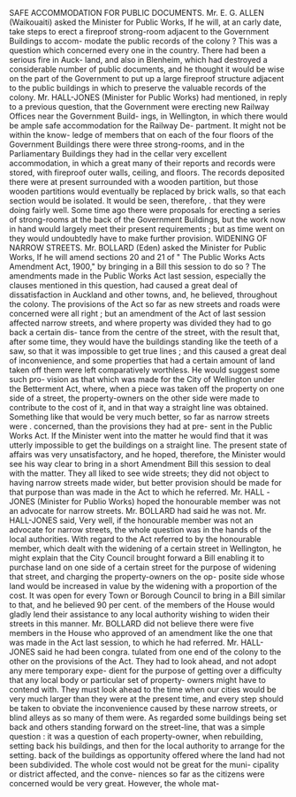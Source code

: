 SAFE ACCOMMODATION FOR PUBLIC DOCUMENTS. Mr. E. G. ALLEN (Waikouaiti) asked the Minister for Public Works, If he will, at an carly date, take steps to erect a fireproof strong-room adjacent to the Government Buildings to accom- modate the public records of the colony ? This was a question which concerned every one in the country. There had been a serious fire in Auck- land, and also in Blenheim, which had destroyed a considerable number of public documents, and he thought it would be wise on the part of the Government to put up a large fireproof structure adjacent to the public buildings in which to preserve the valuable records of the colony. Mr. HALL-JONES (Minister for Public Works) had mentioned, in reply to a previous question, that the Government were erecting new Railway Offices near the Government Build- ings, in Wellington, in which there would be ample safe accommodation for the Railway De- partment. It might not be within the know- ledge of members that on each of the four floors of the Government Buildings there were three strong-rooms, and in the Parliamentary Buildings they had in the cellar very excellent accommodation, in which a great many of their reports and records were stored, with fireproof outer walls, ceiling, and floors. The records deposited there were at present surrounded with a wooden partition, but those wooden partitions would eventually be replaced by brick walls, so that each section would be isolated. It would be seen, therefore, . that they were doing fairly well. Some time ago there were proposals for erecting a series of strong-rooms at the back of the Government Buildings, but the work now in hand would largely meet their present requirements ; but as time went on they would undoubtedly have to make further provision. WIDENING OF NARROW STREETS. Mr. BOLLARD (Eden) asked the Minister for Public Works, If he will amend sections 20 and 21 of " The Public Works Acts Amendment Act, 1900," by bringing in a Bill this session to do so ? The amendments made in the Public Works Act last session, especially the clauses mentioned in this question, had caused a great deal of dissatisfaction in Auckland and other towns, and, he believed, throughout the colony. The provisions of the Act so far as new streets and roads were concerned were all right ; but an amendment of the Act of last session affected narrow streets, and where property was divided they had to go back a certain dis- tance from the centre of the street, with the result that, after some time, they would have the buildings standing like the teeth of a saw, so that it was impossible to get true lines ; and this caused a great deal of inconvenience, and some properties that had a certain amount of land taken off them were left comparatively worthless. He would suggest some such pro- vision as that which was made for the City of Wellington under the Betterment Act, where, when a piece was taken off the property on one side of a street, the property-owners on the other side were made to contribute to the cost of it, and in that way a straight line was obtained. Something like that would be very much better, so far as narrow streets were . concerned, than the provisions they had at pre- sent in the Public Works Act. If the Minister went into the matter he would find that it was utterly impossible to get the buildings on a straight line. The present state of affairs was very unsatisfactory, and he hoped, therefore, the Minister would see his way clear to bring in a short Amendment Bill this session to deal with the matter. They all liked to see wide streets; they did not object to having narrow streets made wider, but better provision should be made for that purpose than was made in the Act to which he referred. Mr. HALL -JONES (Minister for Publio Works) hoped the honourable member was not an advocate for narrow streets. Mr. BOLLARD had said he was not. Mr. HALL-JONES said, Very well, if the honourable member was not an advocate for narrow streets, the whole question was in the hands of the local authorities. With regard to the Act referred to by the honourable member, which dealt with the widening of a certain street in Wellington, he might explain that the City Council brought forward a Bill enabling it to purchase land on one side of a certain street for the purpose of widening that street, and charging the property-owners on the op- posite side whose land would be increased in value by the widening with a proportion of the cost. It was open for every Town or Borough Council to bring in a Bill similar to that, and he believed 90 per cent. of the members of the House would gladly lend their assistance to any local authority wishing to widen their streets in this manner. Mr. BOLLARD did not believe there were five members in the House who approved of an amendment like the one that was made in the Act last session, to which he had referred. Mr. HALL-JONES said he had been congra. tulated from one end of the colony to the other on the provisions of the Act. They had to look ahead, and not adopt any mere temporary expe- dient for the purpose of getting over a difficulty that any local body or particular set of property- owners might have to contend with. They must look ahead to the time when our cities would be very much larger than they were at the present time, and every step should be taken to obviate the inconvenience caused by these narrow streets, or blind alleys as so many of them were. As regarded some buildings being set back and others standing forward on the street-line, that was a simple question : it was a question of each property-owner, when rebuilding, setting back his buildings, and then for the local authority to arrange for the setting. back of the buildings as opportunity offered where the land had not been subdivided. The whole cost would not be great for the muni- cipality or district affected, and the conve- niences so far as the citizens were concerned would be very great. However, the whole mat- 